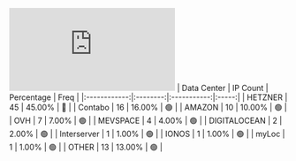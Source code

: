 ![Diagramm](https://github.com/obajay/StateSync-snapshots/blob/main/Projects/Source/1/README.md)
| Data Center | IP Count | Percentage | Freq |
|:------------:|:--------:|:-----------:|:-----:|
| HETZNER | 45 | 45.00% | 🔴 |
| Contabo | 16 | 16.00% | 🟢 |
| AMAZON | 10 | 10.00% | 🟢 |
| OVH | 7 | 7.00% | 🟢 |
| MEVSPACE | 4 | 4.00% | 🟢 |
| DIGITALOCEAN | 2 | 2.00% | 🟢 |
| Interserver | 1 | 1.00% | 🟢 |
| IONOS | 1 | 1.00% | 🟢 |
| myLoc | 1 | 1.00% | 🟢 |
| OTHER | 13 | 13.00% | 🟢 |